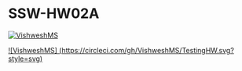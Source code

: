 # SSW-HW02A     
[![VishweshMS](https://circleci.com/gh/VishweshMS/TestingHW.svg?style=svg)](https://app.circleci.com/pipelines/github/VishweshMS/TestingHW?branch=main&filter=all)


[![VishweshMS]
(https://circleci.com/gh/VishweshMS/TestingHW.svg?style=svg)](https://app.circleci.com/pipelines/github/VishweshMS/TestingHW?branch=main&filter=all)

